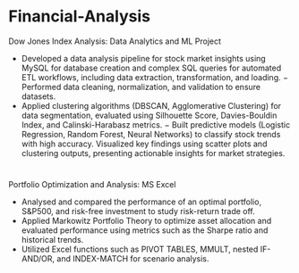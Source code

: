 # Financial-Analysis

Dow Jones Index Analysis: Data Analytics and ML Project
- Developed a data analysis pipeline for stock market insights using MySQL for database creation and complex SQL queries for automated ETL workflows, including data extraction, transformation, and loading.
− Performed data cleaning, normalization, and validation to ensure datasets.
- Applied clustering algorithms (DBSCAN, Agglomerative Clustering) for data segmentation, evaluated using Silhouette Score, Davies-Bouldin Index, and Calinski-Harabasz metrics.
− Built predictive models (Logistic Regression, Random Forest, Neural Networks) to classify stock trends with high accuracy. Visualized key findings using scatter plots and clustering outputs, presenting actionable insights for market strategies.

#

Portfolio Optimization and Analysis: MS Excel
- Analysed and compared the performance of an optimal portfolio, S&P500, and risk-free investment to study risk-return trade off.
- Applied Markowitz Portfolio Theory to optimize asset allocation and evaluated performance using metrics such as the Sharpe ratio and historical trends.
- Utilized Excel functions such as PIVOT TABLES, MMULT, nested IF-AND/OR, and INDEX-MATCH for scenario analysis. 
